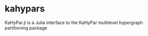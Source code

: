 # kahypars
KaHyPar.jl is a Julia interface to the KaHyPar multilevel hypergraph partitioning package
